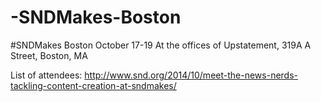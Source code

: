 -SNDMakes-Boston
================

#SNDMakes Boston 
October 17-19
At the offices of Upstatement, 319A A Street, Boston, MA

List of attendees: http://www.snd.org/2014/10/meet-the-news-nerds-tackling-content-creation-at-sndmakes/
